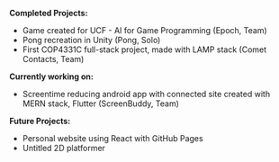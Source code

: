 **Completed Projects:**
- Game created for UCF - AI for Game Programming (Epoch, Team)
- Pong recreation in Unity (Pong, Solo)
- First COP4331C full-stack project, made with LAMP stack (Comet Contacts, Team)

**Currently working on:**
- Screentime reducing android app with connected site created with MERN stack, Flutter (ScreenBuddy, Team)

**Future Projects:**
- Personal website using React with GitHub Pages
- Untitled 2D platformer
